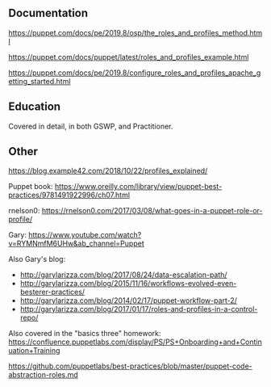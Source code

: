 ## Documentation

https://puppet.com/docs/pe/2019.8/osp/the_roles_and_profiles_method.html

https://puppet.com/docs/puppet/latest/roles_and_profiles_example.html

https://puppet.com/docs/pe/2019.8/configure_roles_and_profiles_apache_getting_started.html


## Education

Covered in detail, in both GSWP, and Practitioner.

## Other

https://blog.example42.com/2018/10/22/profiles_explained/

Puppet book: https://www.oreilly.com/library/view/puppet-best-practices/9781491922996/ch07.html

rnelson0: https://rnelson0.com/2017/03/08/what-goes-in-a-puppet-role-or-profile/

Gary: https://www.youtube.com/watch?v=RYMNmfM6UHw&ab_channel=Puppet

Also Gary's blog:

* http://garylarizza.com/blog/2017/08/24/data-escalation-path/
* http://garylarizza.com/blog/2015/11/16/workflows-evolved-even-besterer-practices/
* http://garylarizza.com/blog/2014/02/17/puppet-workflow-part-2/
* http://garylarizza.com/blog/2017/01/17/roles-and-profiles-in-a-control-repo/

Also covered in the "basics three" homework: https://confluence.puppetlabs.com/display/PS/PS+Onboarding+and+Continuation+Training

https://github.com/puppetlabs/best-practices/blob/master/puppet-code-abstraction-roles.md

